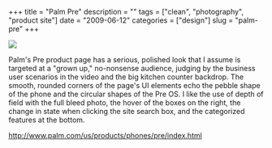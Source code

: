 +++
title = "Palm Pre"
description = ""
tags = ["clean", "photography", "product site"]
date = "2009-06-12"
categories = ["design"]
slug = "palm-pre"
+++


 

  <div id="screens-thumbs" class="clearfix">
    <div class="txt-center" id="design-submission"><a href="http://www.palm.com/us/products/phones/pre/index.html"><img id='bluga-thumbnail-1635' class='bluga-thumbnail large' src='http://media.konigi.com/bluga/
wt4a32a4ab7934a_0.jpg'/></a></div>  
  </div>   
<p>Palm's Pre product page has a serious, polished look that I assume is targeted at a "grown up," no-nonsense audience, judging by the business user scenarios in the video and the big kitchen counter backdrop. The smooth, rounded corners of the page's UI elements echo the pebble shape of the phone and the circular shapes of the Pre OS. I like the use of depth of field with the full bleed photo, the hover of the boxes on the right, the change in state when clicking the site search box, and the categorized features at the bottom.</p>
<p><a href="http://www.palm.com/us/products/phones/pre/index.html">http://www.palm.com/us/products/phones/pre/index.html</a></p>




